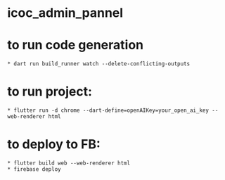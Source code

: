 # icoc_admin_pannel

# to run code generation
    * dart run build_runner watch --delete-conflicting-outputs
# to run project: 
    * flutter run -d chrome --dart-define=openAIKey=your_open_ai_key --web-renderer html 
# to deploy to FB: 
    * flutter build web --web-renderer html
    * firebase deploy
